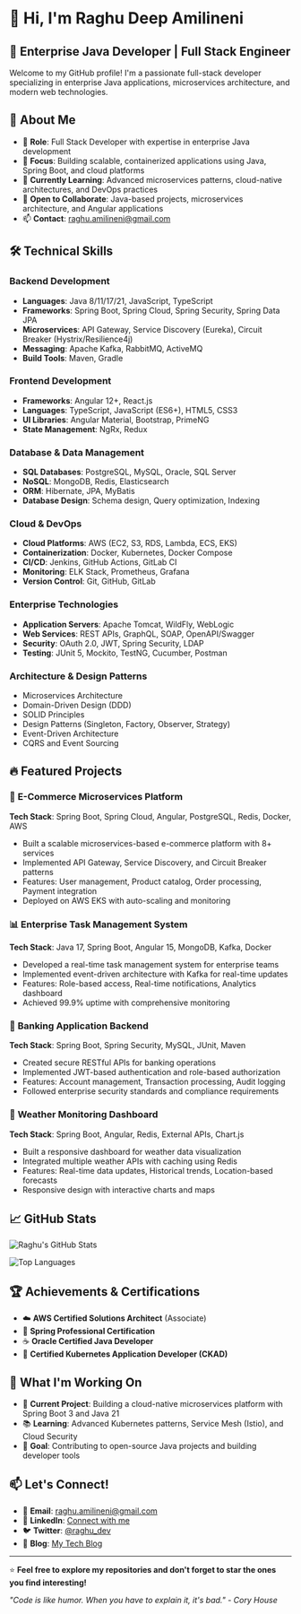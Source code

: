 # 👋 Hi, I'm Raghu Deep Amilineni

## 🚀 Enterprise Java Developer | Full Stack Engineer

Welcome to my GitHub profile! I'm a passionate full-stack developer specializing in enterprise Java applications, microservices architecture, and modern web technologies.

## 🎯 About Me

- 💼 **Role**: Full Stack Developer with expertise in enterprise Java development
- 🔭 **Focus**: Building scalable, containerized applications using Java, Spring Boot, and cloud platforms
- 🌱 **Currently Learning**: Advanced microservices patterns, cloud-native architectures, and DevOps practices
- 💞️ **Open to Collaborate**: Java-based projects, microservices architecture, and Angular applications
- 📫 **Contact**: raghu.amilineni@gmail.com

## 🛠️ Technical Skills

### **Backend Development**
- **Languages**: Java 8/11/17/21, JavaScript, TypeScript
- **Frameworks**: Spring Boot, Spring Cloud, Spring Security, Spring Data JPA
- **Microservices**: API Gateway, Service Discovery (Eureka), Circuit Breaker (Hystrix/Resilience4j)
- **Messaging**: Apache Kafka, RabbitMQ, ActiveMQ
- **Build Tools**: Maven, Gradle

### **Frontend Development**
- **Frameworks**: Angular 12+, React.js
- **Languages**: TypeScript, JavaScript (ES6+), HTML5, CSS3
- **UI Libraries**: Angular Material, Bootstrap, PrimeNG
- **State Management**: NgRx, Redux

### **Database & Data Management**
- **SQL Databases**: PostgreSQL, MySQL, Oracle, SQL Server
- **NoSQL**: MongoDB, Redis, Elasticsearch
- **ORM**: Hibernate, JPA, MyBatis
- **Database Design**: Schema design, Query optimization, Indexing

### **Cloud & DevOps**
- **Cloud Platforms**: AWS (EC2, S3, RDS, Lambda, ECS, EKS)
- **Containerization**: Docker, Kubernetes, Docker Compose
- **CI/CD**: Jenkins, GitHub Actions, GitLab CI
- **Monitoring**: ELK Stack, Prometheus, Grafana
- **Version Control**: Git, GitHub, GitLab

### **Enterprise Technologies**
- **Application Servers**: Apache Tomcat, WildFly, WebLogic
- **Web Services**: REST APIs, GraphQL, SOAP, OpenAPI/Swagger
- **Security**: OAuth 2.0, JWT, Spring Security, LDAP
- **Testing**: JUnit 5, Mockito, TestNG, Cucumber, Postman

### **Architecture & Design Patterns**
- Microservices Architecture
- Domain-Driven Design (DDD)
- SOLID Principles
- Design Patterns (Singleton, Factory, Observer, Strategy)
- Event-Driven Architecture
- CQRS and Event Sourcing

## 🔥 Featured Projects

### 🏪 **E-Commerce Microservices Platform**
**Tech Stack**: Spring Boot, Spring Cloud, Angular, PostgreSQL, Redis, Docker, AWS
- Built a scalable microservices-based e-commerce platform with 8+ services
- Implemented API Gateway, Service Discovery, and Circuit Breaker patterns
- Features: User management, Product catalog, Order processing, Payment integration
- Deployed on AWS EKS with auto-scaling and monitoring

### 📊 **Enterprise Task Management System**
**Tech Stack**: Java 17, Spring Boot, Angular 15, MongoDB, Kafka, Docker
- Developed a real-time task management system for enterprise teams
- Implemented event-driven architecture with Kafka for real-time updates
- Features: Role-based access, Real-time notifications, Analytics dashboard
- Achieved 99.9% uptime with comprehensive monitoring

### 🏦 **Banking Application Backend**
**Tech Stack**: Spring Boot, Spring Security, MySQL, JUnit, Maven
- Created secure RESTful APIs for banking operations
- Implemented JWT-based authentication and role-based authorization
- Features: Account management, Transaction processing, Audit logging
- Followed enterprise security standards and compliance requirements

### 📱 **Weather Monitoring Dashboard**
**Tech Stack**: Spring Boot, Angular, Redis, External APIs, Chart.js
- Built a responsive dashboard for weather data visualization
- Integrated multiple weather APIs with caching using Redis
- Features: Real-time data updates, Historical trends, Location-based forecasts
- Responsive design with interactive charts and maps

## 📈 GitHub Stats

![Raghu's GitHub Stats](https://github-readme-stats.vercel.app/api?username=amilineniraghu&show_icons=true&theme=vue-dark&hide_border=true&count_private=true)

![Top Languages](https://github-readme-stats.vercel.app/api/top-langs/?username=amilineniraghu&layout=compact&theme=vue-dark&hide_border=true)

## 🏆 Achievements & Certifications

- ☁️ **AWS Certified Solutions Architect** (Associate)
- 🍃 **Spring Professional Certification**
- ☕ **Oracle Certified Java Developer**
- 🔄 **Certified Kubernetes Application Developer (CKAD)**

## 🌟 What I'm Working On

- 🔬 **Current Project**: Building a cloud-native microservices platform with Spring Boot 3 and Java 21
- 📚 **Learning**: Advanced Kubernetes patterns, Service Mesh (Istio), and Cloud Security
- 🎯 **Goal**: Contributing to open-source Java projects and building developer tools

## 📫 Let's Connect!

- 📧 **Email**: raghu.amilineni@gmail.com
- 💼 **LinkedIn**: [Connect with me](https://linkedin.com/in/raghu-amilineni)
- 🐦 **Twitter**: [@raghu_dev](https://twitter.com/raghu_dev)
- 📝 **Blog**: [My Tech Blog](https://raghu-dev-blog.com)

---

⭐ **Feel free to explore my repositories and don't forget to star the ones you find interesting!**

*"Code is like humor. When you have to explain it, it's bad." - Cory House*